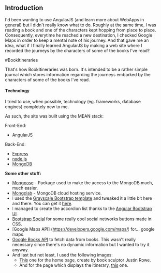 ## Introduction

I'd been wanting to use AngularJS (and learn more about WebApps in general) but I didn't really know what to do. Roughly at the same time, I was reading a book and one of the characters kept hopping from place to place. Consequently, everytime he reached a new destination, I checked Google Maps in order to keep a mental note of his journey. And that gave me an idea, what if I finally learned AngularJS by making a web site where I recorded the journeys by the characters of some of the books I've read?

#BookItineraries

That's how BookItineraries was born. It's intended to be a rather simple journal which stores information regarding the journeys embarked by the characters of some of the books I've read.


#### Technology
I tried to use, when possible, technology (eg. frameworks, database engines) completely new to me.

As such, the site was built using the MEAN stack:

Front-End:
- [AngularJS](https://angularjs.org/)

Back-End:
- [Express](http://expressjs.com/)
- [node.js](https://nodejs.org/en/)
- [MongoDB](https://www.mongodb.org/)

**Some other stuff:**
- [Mongoose](http://mongoosejs.com/) - Package used to make the access to the MongoDB much, much easier.
- [Mongolab](https://mongolab.com) - MongoDB cloud hosting service.
- I used the [Grayscale  Bootstrap template](http://blackrockdigital.github.io/startbootstrap-grayscale/) and tweaked it a little bit here and there. You can get it [here](http://startbootstrap.com/template-overviews/grayscale/).
- I managed to create the accordion list thanks to the [Angular Bootstrap UI](https://angular-ui.github.io/bootstrap/).
- [Bootstrap Social](https://github.com/lipis/bootstrap-social) for some really cool social networks buttons made in CSS.
- [Google Maps API] (https://developers.google.com/maps/) for... google maps.
- [Google Books API](https://developers.google.com/books/docs/v1/getting_started) to fetch data from books. This wasn't really necessary since there's no dynamic information but I wanted to try it anyway.
- And last but not least, I used the following images:
  - [This](https://artsintherightplace.files.wordpress.com/2012/01/still-no-soul-appeared-upon-her-decks.jpg) one for the home page, create by book sculptor Justin Rowe.
  - And for the page which displays the itinerary, [this](http://wallpaperswide.com/reading_imagination-wallpapers.html) one.
